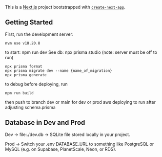 This is a [Next.js](https://nextjs.org) project bootstrapped with [`create-next-app`](https://nextjs.org/docs/app/api-reference/cli/create-next-app).

## Getting Started

First, run the development server:
```
nvm use v18.20.8
```
to start: npm run dev
See db: npx prisma studio (note: server must be off to run)
```
npx prisma format  
npx prisma migrate dev --name {name_of_migration}
npx prisma generate
```

to debug before deploying, run 
```
npm run build
```

then push to branch dev or main for dev or prod aws deploying
to run after adjusting schema.prisma


## Database in Dev and Prod
Dev → file:./dev.db → SQLite file stored locally in your project.

Prod → Switch your .env DATABASE_URL to something like PostgreSQL or MySQL (e.g. on Supabase, PlanetScale, Neon, or RDS).
